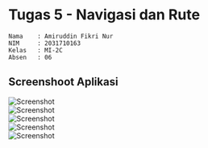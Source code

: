 # Tugas 5 - Navigasi dan Rute
    Nama    : Amiruddin Fikri Nur
    NIM     : 2031710163
    Kelas   : MI-2C
    Absen   : 06

## Screenshoot Aplikasi
![Screenshot](img/1.jpeg)
<br>
![Screenshot](img/2.jpeg)
<br>
![Screenshot](img/3.jpeg)
<br>
![Screenshot](img/4.jpeg)
<br>
![Screenshot](img/5.jpeg)